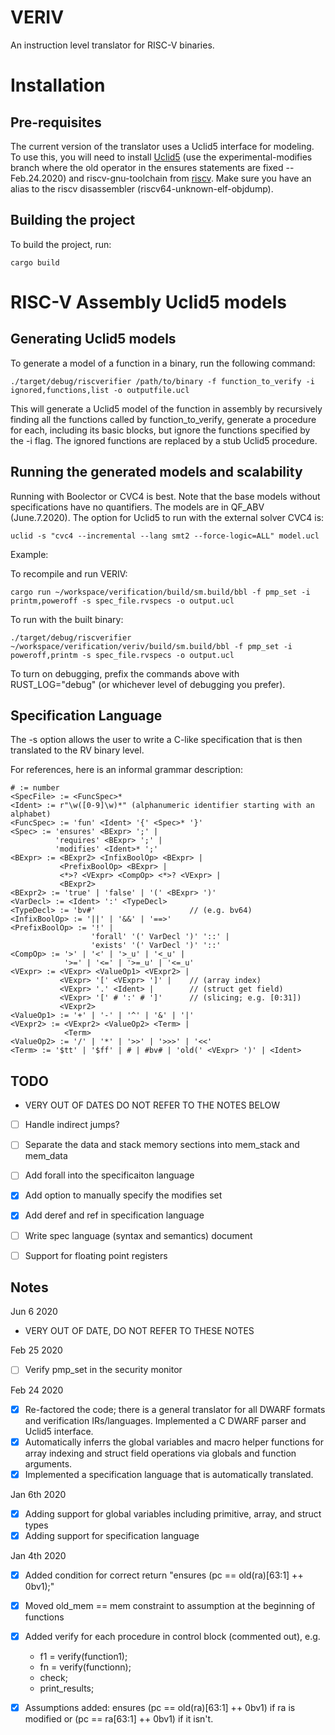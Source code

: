 # VERIV

An instruction level translator for RISC-V binaries.

# Installation

## Pre-requisites

The current version of the translator uses a Uclid5 interface for modeling. To use this, you will need to install [Uclid5](https://github.com/uclid-org/uclid) (use the experimental-modifies branch where the old operator in the ensures statements are fixed -- Feb.24.2020) and riscv-gnu-toolchain from [riscv](https://github.com/riscv). Make sure you have an alias to the riscv disassembler (riscv64-unknown-elf-objdump).

## Building the project

To build the project, run:

`cargo build`

# RISC-V Assembly Uclid5 models

## Generating Uclid5 models

To generate a model of a function in a binary, run the following command:

`./target/debug/riscverifier /path/to/binary -f function_to_verify -i ignored,functions,list -o outputfile.ucl`

This will generate a Uclid5 model of the function in assembly by recursively finding all the functions called by function\_to\_verify, generate a procedure for each, including its basic blocks, but ignore the functions specified by the -i flag. The ignored functions are replaced by a stub Uclid5 procedure.

## Running the generated models and scalability

Running with Boolector or CVC4 is best. Note that the base models without specifications have no quantifiers. The models are in QF\_ABV (June.7.2020). The option for Uclid5 to run with the external solver CVC4 is:

`uclid -s "cvc4 --incremental --lang smt2 --force-logic=ALL" model.ucl`

Example:

To recompile and run VERIV:

`cargo run ~/workspace/verification/build/sm.build/bbl -f pmp_set -i printm,poweroff -s spec_file.rvspecs -o output.ucl`

To run with the built binary:

`./target/debug/riscverifier ~/workspace/verification/veriv/build/sm.build/bbl -f pmp_set -i poweroff,printm -s spec_file.rvspecs -o output.ucl`

To turn on debugging, prefix the commands above with RUST\_LOG="debug" (or whichever level of debugging you prefer).

## Specification Language

The -s option allows the user to write a C-like specification that is then translated to the RV binary level.

For references, here is an informal grammar description:

```
# := number
<SpecFile> := <FuncSpec>*
<Ident> := r"\w([0-9]\w)*" (alphanumeric identifier starting with an alphabet)
<FuncSpec> := 'fun' <Ident> '{' <Spec>* '}'
<Spec> := 'ensures' <BExpr> ';' |
          'requires' <BExpr> ';' |
          'modifies' <Ident>* ';'
<BExpr> := <BExpr2> <InfixBoolOp> <BExpr> |
           <PrefixBoolOp> <BExpr> |
           <*>? <VExpr> <CompOp> <*>? <VExpr> |
           <BExpr2>
<BExpr2> := 'true' | 'false' | '(' <BExpr> ')'
<VarDecl> := <Ident> ':' <TypeDecl>
<TypeDecl> := 'bv#'                     // (e.g. bv64)
<InfixBoolOp> := '||' | '&&' | '==>'
<PrefixBoolOp> := '!' |
                  'forall' '(' VarDecl ')' '::' |
                  'exists' '(' VarDecl ')' '::'
<CompOp> := '>' | '<' | '>_u' | '<_u' |
            '>=' | '<=' | '>=_u' | '<=_u'
<VExpr> := <VExpr> <ValueOp1> <VExpr2> |
           <VExpr> '[' <VExpr> ']' |    // (array index)
           <VExpr> '.' <Ident> |        // (struct get field)
           <VExpr> '[' # ':' # ']'      // (slicing; e.g. [0:31])
           <VExpr2>
<ValueOp1> := '+' | '-' | '^' | '&' | '|'
<VExpr2> := <VExpr2> <ValueOp2> <Term> |
            <Term>
<ValueOp2> := '/' | '*' | '>>' | '>>>' | '<<'
<Term> := '$tt' | '$ff' | # | #bv# | 'old(' <VExpr> ')' | <Ident>
```

## TODO

* VERY OUT OF DATES DO NOT REFER TO THE NOTES BELOW

* [ ] Handle indirect jumps?
* [ ] Separate the data and stack memory sections into mem\_stack and mem\_data
* [ ] Add forall into the specificaiton language 

* [X] Add option to manually specify the modifies set
* [X] Add deref and ref in specification language
* [ ] Write spec language (syntax and semantics) document
* [ ] Support for floating point registers

## Notes

Jun 6 2020
* VERY OUT OF DATE, DO NOT REFER TO THESE NOTES

Feb 25 2020
* [ ] Verify pmp\_set in the security monitor

Feb 24 2020
* [x] Re-factored the code; there is a general translator for all DWARF formats and verification IRs/languages. Implemented a C DWARF parser and Uclid5 interface.
* [x] Automatically inferrs the global variables and macro helper functions for array indexing and struct field operations via globals and function arguments.
* [x] Implemented a specification language that is automatically translated.

Jan 6th 2020
* [x] Adding support for global variables including primitive, array, and struct types
* [x] Adding support for specification language

Jan 4th 2020
* [x] Added condition for correct return "ensures (pc == old(ra)[63:1] ++ 0bv1);"
* [x] Moved old\_mem == mem constraint to assumption at the beginning of functions
* [x] Added verify for each procedure in control block (commented out), e.g.
    * f1 = verify(function1);
	* fn = verify(functionn);
	* check;
	* print\_results;
* [x] Assumptions added: ensures (pc == old(ra)[63:1] ++ 0bv1) if ra is modified or (pc == ra[63:1] ++ 0bv1) if it isn't. 


